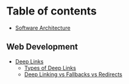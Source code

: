 # Table of contents

* [Software Architecture](README.md)

## Web Development

* [Deep Links](web-development/deep-links/README.md)
  * [Types of Deep Links](web-development/deep-links/types-of-deep-links.md)
  * [Deep Linking vs Fallbacks vs Redirects](web-development/deep-links/deep-linking-vs-fallbacks-vs-redirects.md)

